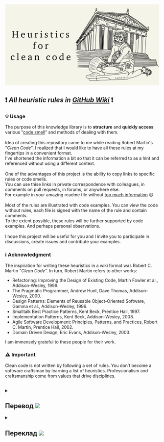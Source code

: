 <p align="center">
 <img src="Media/logo.png" width="900">
</p>

## :exclamation: *All heuristic rules in [GitHub Wiki](https://github.com/SaintZet/HeuristicsForClearCode/wiki)* :exclamation:

### :bulb: Usage

The purpose of this knowledge library is to **structure** and **quickly access** various "[code smell](https://en.wikipedia.org/wiki/Code_smell)" and methods of dealing with them.<br />
<br />
Idea of creating this repository came to me while reading Robert Martin's "*Clean Code*". I realized that I would like to have all these rules at my fingertips in a convenient format.<br />
I've shortened the information a bit so that it can be referred to as a hint and referenced without using a different context.<br />
<br />
One of the advantages of this project is the ability to copy links to specific rules or code smells.<br />
You can use thise links in private correspondence with colleagues, in comments on pull requests, in forums, or anywhere else.<br />
For example in your amazing readme file without [too much information](https://github.com/SaintZet/HeuristicsForCleanCode/wiki/%5BG%5Deneral#g08-too-much-information) :smile: <br />
<br />
Most of the rules are illustrated with code examples. You can view the code without rules, each file is signed with the name of the rule and contain comments.<br />
To the extent possible, these rules will be further supported by code examples. And perhaps personal observations.<br />
<br />
I hope this project will be useful for you and I invite you to participate in discussions, create issues and contribute your examples.

### :information_source: Acknowledgment

The inspiration for writing these heuristics in a wiki format was Robert C. Martin "*Clean Code*". In turn, Robert Martin refers to other works: 
- Refactoring: Improving the Design of Existing Code, Martin Fowler et al., Addison-Wesley, 1999.
- The Pragmatic Programmer, Andrew Hunt, Dave Thomas, Addison-Wesley, 2000.
- Design Patterns: Elements of Reusable Object-Oriented Software, Gamma et al., Addison-Wesley, 1996.
- Smalltalk Best Practice Patterns, Kent Beck, Prentice Hall, 1997. 
- Implementation Patterns, Kent Beck, Addison-Wesley, 2008.
- Agile Software Development: Principles, Patterns, and Practices, Robert C. Martin, Prentice Hall, 2002.
- Domain Driven Design, Eric Evans, Addison-Wesley, 2003.<br />

I am immensely grateful to these people for their work.<br />

### :warning: Important

Clean code is not written by following a set of rules. You don’t become a software craftsman by learning a list of heuristics. Professionalism and craftsmanship come from values that drive disciplines.

<br>
<details>
  <summary><h2>Перевод <img src="https://media.giphy.com/media/lxDOajE5iIaxBmq2WB/giphy.gif" width="32"></h2></summary>
<hr>

### :exclamation: *All heuristic rules on [GitHub Wiki](https://github.com/SaintZet/HeuristicsForClearCode/wiki)* :exclamation:

### :bulb: Применение

Целью данной библиотеки знаний является **структурированный** и **быстрый доступ** к различным "[запахам кода](https://ru.wikipedia.org/wiki/Код_с_запашком)" и методов борьбы с ними. <br />
<br />
Идея создания этого репозитория пришла мне, когда я читал "*Чистый код*" Роберта Мартина. Я понял, что хотел бы иметь все эти правила под рукой в удобном формате.<br />
Я немного ужал информацию для того, что бы к ней можно было обратиться как к подсказке и ссылаться на нее не используя другой контекст.<br />
<br />
Одним из преимуществ этого проекта является возможность копирования ссылок на определенные правила или запахи кода.<br />
Вы можете использовать эти ссылки в личной переписке с коллегами, в комментариях к пулл-реквестам, на форумах или где-либо еще.<br />
Например, в вашем прекрасном файле readme без [лишней информации](https://github.com/SaintZet/HeuristicsForCleanCode/wiki/%5BG%5Deneral#g08-too-much-information) :smile:<br />
<br />
Большая часть правил проиллюстрированы примерами кода. Вы можете просматривать код и без правил, каждый файл подписан именем правила и содержит комментарии.<br />
По мере возможности, данные правила будут еще больше подкрепляться примерами кода. И возможно, личными наблюдениями. <br />
<br />
Я надеюсь вам этот проект пригодиться и приглашаю участвовать в обсуждениях, создании issues и контребьютить свои примеры. 

### :information_source: Благодарность

Вдохновением для написания этих эвристических правил в виде вики послужила книга Роберта Мартина "*Чистый код*". В свою очередь Роберт Мартин ссылается на другие не менее значимые труды:
- Refactoring: Improving the Design of Existing Code, Martin Fowler et al., Addison-Wesley, 1999.
- The Pragmatic Programmer, Andrew Hunt, Dave Thomas, Addison-Wesley, 2000.
- Design Patterns: Elements of Reusable Object Oriented Software, Gamma et al., Addison-Wesley, 1996.
- Smalltalk Best Practice Patterns, Kent Beck, Prentice Hall, 1997.
- Implementation Patterns, Kent Beck, Addison-Wesley, 2008.
- Agile Software Development: Principles, Patterns, and Practices, Robert C. Martin, Prentice Hall, 2002.
- Domain Driven Design, Eric Evans, Addison-Wesley, 2003.<br />

Я безмерно благодарен этим людям за их работу.<br />

### :warning: Важно

Невозможно написать чистый код, действуя по списку правил. Нельзя стать мастером, изучив набор эвристик. Профессионализм и мастерство формируются на основе ценностей, которыми вы руководствуетесь в обучении.

</details>

<details> 
  <summary><h2>Переклад <img src="https://media.giphy.com/media/hVUK7LtvxX6KNYydAb/giphy.gif" width="30"></h2></summary>
<hr>

### :exclamation: *Всі евристичні правила в [GitHub Wiki](https://github.com/SaintZet/HeuristicsForClearCode/wiki)* :exclamation:

### :bulb: Застосування

Метою даної бібліотеки знань є **структурований** та **швидкий доступ** до різних "[запахів коду](https://uk.wikipedia.org/wiki/Запахи_коду)" та методів бородьби з ними. <br />
<br />
Ідея створення цього репозиторію прийшла до мене, коли я читав "*Чистий код*" Роберта Мартина. Я зрозумів, що хотів би мати всі ці правила під рукою в зручному форматі.<br />
Я трохи зтиснув інформацію для того, щоб до неї можна було звернутися як до підказки та посилатися на неї не використовуючи інший контекст.<br />
<br />
Однією з переваг цього проекту є можливість копіювати посилання на конкретні правила або запахи коду.<br />
Ви можете використовувати ці посилання в приватному листуванні з колегами, в коментарях до запитів на отримання, на форумах або де завгодно.<br />
Наприклад, у вашому дивовижному файлі readme без [зайвої інформації](https://github.com/SaintZet/HeuristicsForCleanCode/wiki/%5BG%5Deneral#g08-too-much-information)<br />
<br />
Більшість правил проілюстровані прикладами коду. Ви можете переглядати код без правил, кожен файл підписаний ім'ям правила і містить коментарі.<br />
У міру можливості дані правила будуть ще більше підкріплюватися прикладами коду. І можливо, особистими спостереженнями. <br />
<br />
Я сподіваюся вам цей проект статане в нагоді також запрошую брати участь в обговореннях, створенні issues та контреб'ютити свої приклади.

### :information_source: Подяка

Натхненням для написання цих евристичних правил у вигляді вікі послужила книга Роберта Мартіна "*Чистий код*". У свою чергу Роберт Мартін посилається на інші не менш важливі праці:
- Refactoring: Improving the Design of Existing Code, Martin Fowler et al., Addison-Wesley, 1999.
- The Pragmatic Programmer, Andrew Hunt, Dave Thomas, Addison-Wesley, 2000.
- Design Patterns: Elements of Reusable Object Oriented Software, Gamma et al., Addison-Wesley, 1996.
- Smalltalk Best Practice Patterns, Kent Beck, Prentice Hall, 1997.
- Implementation Patterns, Kent Beck, Addison-Wesley, 2008.
- Agile Software Development: Principles, Patterns, and Practices, Robert C. Martin, Prentice Hall, 2002.
- Domain Driven Design, Eric Evans, Addison-Wesley, 2003.<br />

Я безмежно вдячний цим людям за їх працю.<br />

### :warning: Важливо

Неможливо написати чистий код, діючи за списком правил. Не можна стати майстром, вивчивши набір евристик. Професіоналізм та майстерність формуються на основі цінностей, якими ви керуєтеся у навчанні.

</details>
